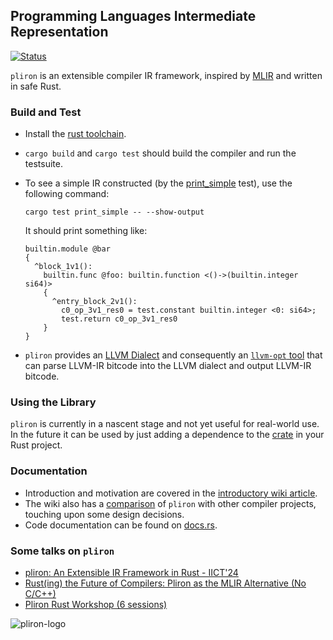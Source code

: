 ## Programming Languages Intermediate Representation

[![Status](https://github.com/vaivaswatha/pliron/actions/workflows/ci.yml/badge.svg)](https://github.com/vaivaswatha/pliron/actions/workflows/ci.yml)

`pliron` is an extensible compiler IR framework, inspired by [MLIR](https://mlir.llvm.org/docs/LangRef/)
and written in safe Rust.

### Build and Test
* Install the [rust toolchain](https://www.rust-lang.org/tools/install).
* `cargo build` and `cargo test` should build the compiler and run the testsuite.
* To see a simple IR constructed (by the [print_simple](tests/ir_construct.rs) test),
  use the following command:

      cargo test print_simple -- --show-output

  It should print something like:
  ```mlir
  builtin.module @bar 
  {
    ^block_1v1():
      builtin.func @foo: builtin.function <()->(builtin.integer si64)> 
      {
        ^entry_block_2v1():
          c0_op_3v1_res0 = test.constant builtin.integer <0: si64>;
          test.return c0_op_3v1_res0
      }
  }
  ```
* `pliron` provides an [LLVM Dialect](pliron-llvm/README.md) and
consequently an [`llvm-opt` tool](pliron-llvm/llvm-opt/README.md)
that can parse LLVM-IR bitcode into the LLVM dialect and output
LLVM-IR bitcode.

### Using the Library
`pliron` is currently in a nascent stage and not yet useful for
real-world use. In the future it can be used by just adding
a dependence to the [crate](https://crates.io/crates/pliron)
in your Rust project.

### Documentation
* Introduction and motivation are covered in the [introductory wiki article](https://github.com/vaivaswatha/pliron/wiki/Introduction).
* The wiki also has a [comparison](https://github.com/vaivaswatha/pliron/wiki/Comparison-with-other-compiler-frameworks) of `pliron`
with other compiler projects, touching upon some design decisions.
* Code documentation can be found on
  [docs.rs](https://docs.rs/pliron/latest/pliron/).

### Some talks on `pliron`
* [pliron: An Extensible IR Framework in Rust - IICT'24](https://www.youtube.com/watch?v=LobYuwcUaZA)
* [Rust(ing) the Future of Compilers: Pliron as the MLIR Alternative (No C/C++)](https://www.youtube.com/watch?v=rRgYGBAhKQ0)
* [Pliron Rust Workshop (6 sessions)](https://www.youtube.com/watch?v=6EjMWJ2PY-o)

![pliron-logo](https://github.com/user-attachments/assets/adfaaeed-775f-4290-92fd-93d7c9b4fd12)

